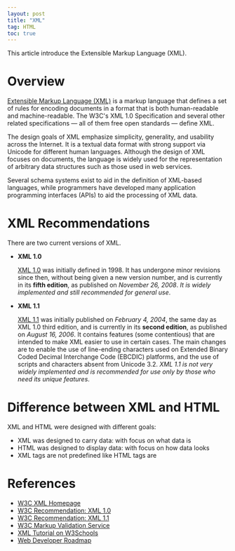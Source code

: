 ```yaml
---
layout: post
title: "XML"
tag: HTML
toc: true
---
```


This article introduce the Extensible Markup Language (XML).

<!--more-->

# Overview

[Extensible Markup Language (XML)](https://en.wikipedia.org/wiki/XML) is a markup language that defines a set of rules for encoding documents in a format that is both human-readable and machine-readable. The W3C's XML 1.0 Specification and several other related specifications — all of them free open standards — define XML.

The design goals of XML emphasize simplicity, generality, and usability across the Internet. It is a textual data format with strong support via Unicode for different human languages. Although the design of XML focuses on documents, the language is widely used for the representation of arbitrary data structures such as those used in web services.

Several schema systems exist to aid in the definition of XML-based languages, while programmers have developed many application programming interfaces (APIs) to aid the processing of XML data.

# XML Recommendations

There are two current versions of XML.

* **XML 1.0**

    [XML 1.0](https://www.w3.org/TR/xml/) was initially defined in 1998. It has undergone minor revisions since then, without being given a new version number, and is currently in its **fifth edition**, as published on *November 26, 2008*. *It is widely implemented and still recommended for general use*.

* **XML 1.1**

    [XML 1.1](https://www.w3.org/TR/xml11/) was initially published on *February 4, 2004*, the same day as XML 1.0 third edition, and is currently in its **second edition**, as published on *August 16, 2006*. It contains features (some contentious) that are intended to make XML easier to use in certain cases. The main changes are to enable the use of line-ending characters used on Extended Binary Coded Decimal Interchange Code (EBCDIC) platforms, and the use of scripts and characters absent from Unicode 3.2. *XML 1.1 is not very widely implemented and is recommended for use only by those who need its unique features*.

# Difference between XML and HTML

XML and HTML were designed with different goals:

* XML was designed to carry data: with focus on what data is
* HTML was designed to display data: with focus on how data looks
* XML tags are not predefined like HTML tags are

# References

* [W3C XML Homepage](https://www.w3.org/XML/)
* [W3C Recommendation: XML 1.0](https://www.w3.org/TR/xml/)
* [W3C Recommendation: XML 1.1](https://www.w3.org/TR/xml11/)
* [W3C Markup Validation Service](http://validator.w3.org/)
* [XML Tutorial on W3Schools](https://www.w3schools.com/xml/)
* [Web Developer Roadmap](https://github.com/kamranahmedse/developer-roadmap)
